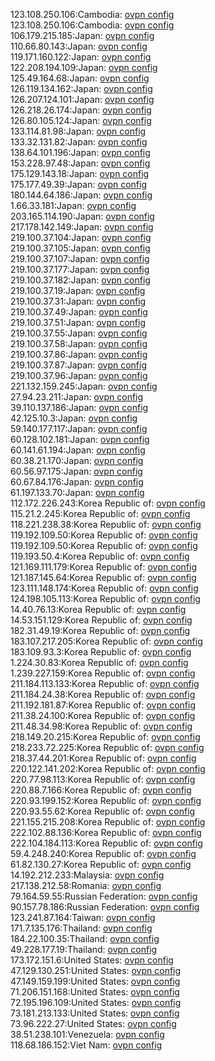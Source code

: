 123.108.250.106:Cambodia: [ovpn config](vpn/123_108_250_106.ovpn)  
123.108.250.106:Cambodia: [ovpn config](vpn/123_108_250_106.ovpn)  
106.179.215.185:Japan: [ovpn config](vpn/106_179_215_185.ovpn)  
110.66.80.143:Japan: [ovpn config](vpn/110_66_80_143.ovpn)  
119.171.160.122:Japan: [ovpn config](vpn/119_171_160_122.ovpn)  
122.208.194.109:Japan: [ovpn config](vpn/122_208_194_109.ovpn)  
125.49.164.68:Japan: [ovpn config](vpn/125_49_164_68.ovpn)  
126.119.134.162:Japan: [ovpn config](vpn/126_119_134_162.ovpn)  
126.207.124.101:Japan: [ovpn config](vpn/126_207_124_101.ovpn)  
126.218.26.174:Japan: [ovpn config](vpn/126_218_26_174.ovpn)  
126.80.105.124:Japan: [ovpn config](vpn/126_80_105_124.ovpn)  
133.114.81.98:Japan: [ovpn config](vpn/133_114_81_98.ovpn)  
133.32.131.82:Japan: [ovpn config](vpn/133_32_131_82.ovpn)  
138.64.101.196:Japan: [ovpn config](vpn/138_64_101_196.ovpn)  
153.228.97.48:Japan: [ovpn config](vpn/153_228_97_48.ovpn)  
175.129.143.18:Japan: [ovpn config](vpn/175_129_143_18.ovpn)  
175.177.49.39:Japan: [ovpn config](vpn/175_177_49_39.ovpn)  
180.144.64.186:Japan: [ovpn config](vpn/180_144_64_186.ovpn)  
1.66.33.181:Japan: [ovpn config](vpn/1_66_33_181.ovpn)  
203.165.114.190:Japan: [ovpn config](vpn/203_165_114_190.ovpn)  
217.178.142.149:Japan: [ovpn config](vpn/217_178_142_149.ovpn)  
219.100.37.104:Japan: [ovpn config](vpn/219_100_37_104.ovpn)  
219.100.37.105:Japan: [ovpn config](vpn/219_100_37_105.ovpn)  
219.100.37.107:Japan: [ovpn config](vpn/219_100_37_107.ovpn)  
219.100.37.177:Japan: [ovpn config](vpn/219_100_37_177.ovpn)  
219.100.37.182:Japan: [ovpn config](vpn/219_100_37_182.ovpn)  
219.100.37.19:Japan: [ovpn config](vpn/219_100_37_19.ovpn)  
219.100.37.31:Japan: [ovpn config](vpn/219_100_37_31.ovpn)  
219.100.37.49:Japan: [ovpn config](vpn/219_100_37_49.ovpn)  
219.100.37.51:Japan: [ovpn config](vpn/219_100_37_51.ovpn)  
219.100.37.55:Japan: [ovpn config](vpn/219_100_37_55.ovpn)  
219.100.37.58:Japan: [ovpn config](vpn/219_100_37_58.ovpn)  
219.100.37.86:Japan: [ovpn config](vpn/219_100_37_86.ovpn)  
219.100.37.87:Japan: [ovpn config](vpn/219_100_37_87.ovpn)  
219.100.37.96:Japan: [ovpn config](vpn/219_100_37_96.ovpn)  
221.132.159.245:Japan: [ovpn config](vpn/221_132_159_245.ovpn)  
27.94.23.211:Japan: [ovpn config](vpn/27_94_23_211.ovpn)  
39.110.137.186:Japan: [ovpn config](vpn/39_110_137_186.ovpn)  
42.125.10.3:Japan: [ovpn config](vpn/42_125_10_3.ovpn)  
59.140.177.117:Japan: [ovpn config](vpn/59_140_177_117.ovpn)  
60.128.102.181:Japan: [ovpn config](vpn/60_128_102_181.ovpn)  
60.141.61.194:Japan: [ovpn config](vpn/60_141_61_194.ovpn)  
60.38.21.170:Japan: [ovpn config](vpn/60_38_21_170.ovpn)  
60.56.97.175:Japan: [ovpn config](vpn/60_56_97_175.ovpn)  
60.67.84.176:Japan: [ovpn config](vpn/60_67_84_176.ovpn)  
61.197.133.70:Japan: [ovpn config](vpn/61_197_133_70.ovpn)  
112.172.226.243:Korea Republic of: [ovpn config](vpn/112_172_226_243.ovpn)  
115.21.2.245:Korea Republic of: [ovpn config](vpn/115_21_2_245.ovpn)  
118.221.238.38:Korea Republic of: [ovpn config](vpn/118_221_238_38.ovpn)  
119.192.109.50:Korea Republic of: [ovpn config](vpn/119_192_109_50.ovpn)  
119.192.109.50:Korea Republic of: [ovpn config](vpn/119_192_109_50.ovpn)  
119.193.50.4:Korea Republic of: [ovpn config](vpn/119_193_50_4.ovpn)  
121.169.111.179:Korea Republic of: [ovpn config](vpn/121_169_111_179.ovpn)  
121.187.145.64:Korea Republic of: [ovpn config](vpn/121_187_145_64.ovpn)  
123.111.148.174:Korea Republic of: [ovpn config](vpn/123_111_148_174.ovpn)  
124.198.105.113:Korea Republic of: [ovpn config](vpn/124_198_105_113.ovpn)  
14.40.76.13:Korea Republic of: [ovpn config](vpn/14_40_76_13.ovpn)  
14.53.151.129:Korea Republic of: [ovpn config](vpn/14_53_151_129.ovpn)  
182.31.49.19:Korea Republic of: [ovpn config](vpn/182_31_49_19.ovpn)  
183.107.217.205:Korea Republic of: [ovpn config](vpn/183_107_217_205.ovpn)  
183.109.93.3:Korea Republic of: [ovpn config](vpn/183_109_93_3.ovpn)  
1.224.30.83:Korea Republic of: [ovpn config](vpn/1_224_30_83.ovpn)  
1.239.227.159:Korea Republic of: [ovpn config](vpn/1_239_227_159.ovpn)  
211.184.113.133:Korea Republic of: [ovpn config](vpn/211_184_113_133.ovpn)  
211.184.24.38:Korea Republic of: [ovpn config](vpn/211_184_24_38.ovpn)  
211.192.181.87:Korea Republic of: [ovpn config](vpn/211_192_181_87.ovpn)  
211.38.24.100:Korea Republic of: [ovpn config](vpn/211_38_24_100.ovpn)  
211.48.34.98:Korea Republic of: [ovpn config](vpn/211_48_34_98.ovpn)  
218.149.20.215:Korea Republic of: [ovpn config](vpn/218_149_20_215.ovpn)  
218.233.72.225:Korea Republic of: [ovpn config](vpn/218_233_72_225.ovpn)  
218.37.44.201:Korea Republic of: [ovpn config](vpn/218_37_44_201.ovpn)  
220.122.141.202:Korea Republic of: [ovpn config](vpn/220_122_141_202.ovpn)  
220.77.98.113:Korea Republic of: [ovpn config](vpn/220_77_98_113.ovpn)  
220.88.7.166:Korea Republic of: [ovpn config](vpn/220_88_7_166.ovpn)  
220.93.199.152:Korea Republic of: [ovpn config](vpn/220_93_199_152.ovpn)  
220.93.55.62:Korea Republic of: [ovpn config](vpn/220_93_55_62.ovpn)  
221.155.215.208:Korea Republic of: [ovpn config](vpn/221_155_215_208.ovpn)  
222.102.88.136:Korea Republic of: [ovpn config](vpn/222_102_88_136.ovpn)  
222.104.184.113:Korea Republic of: [ovpn config](vpn/222_104_184_113.ovpn)  
59.4.248.240:Korea Republic of: [ovpn config](vpn/59_4_248_240.ovpn)  
61.82.130.27:Korea Republic of: [ovpn config](vpn/61_82_130_27.ovpn)  
14.192.212.233:Malaysia: [ovpn config](vpn/14_192_212_233.ovpn)  
217.138.212.58:Romania: [ovpn config](vpn/217_138_212_58.ovpn)  
79.164.59.55:Russian Federation: [ovpn config](vpn/79_164_59_55.ovpn)  
90.157.78.186:Russian Federation: [ovpn config](vpn/90_157_78_186.ovpn)  
123.241.87.164:Taiwan: [ovpn config](vpn/123_241_87_164.ovpn)  
171.7.135.176:Thailand: [ovpn config](vpn/171_7_135_176.ovpn)  
184.22.100.35:Thailand: [ovpn config](vpn/184_22_100_35.ovpn)  
49.228.177.19:Thailand: [ovpn config](vpn/49_228_177_19.ovpn)  
173.172.151.6:United States: [ovpn config](vpn/173_172_151_6.ovpn)  
47.129.130.251:United States: [ovpn config](vpn/47_129_130_251.ovpn)  
47.149.159.199:United States: [ovpn config](vpn/47_149_159_199.ovpn)  
71.206.151.168:United States: [ovpn config](vpn/71_206_151_168.ovpn)  
72.195.196.109:United States: [ovpn config](vpn/72_195_196_109.ovpn)  
73.181.213.133:United States: [ovpn config](vpn/73_181_213_133.ovpn)  
73.96.222.27:United States: [ovpn config](vpn/73_96_222_27.ovpn)  
38.51.238.101:Venezuela: [ovpn config](vpn/38_51_238_101.ovpn)  
118.68.186.152:Viet Nam: [ovpn config](vpn/118_68_186_152.ovpn)  
